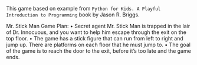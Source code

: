 This game based on example from `Python for Kids. A Playful Introduction to Programming` book by Jason R. Briggs.

Mr. Stick Man Game Plan:
•	 Secret agent Mr. Stick Man is trapped in the lair of Dr. Innocuous, and you want to help him escape through the exit on the top floor.
•	 The game has a stick figure that can run from left to right and jump up. There are platforms on each floor that he must jump to.
•	 The goal of the game is to reach the door to the exit, before it’s too late and the game ends.
